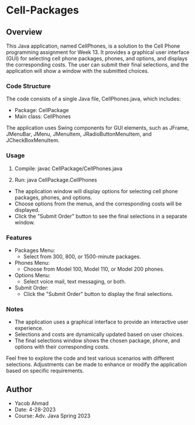 # Cell-Packages

## Overview

This Java application, named CellPhones, is a solution to the Cell Phone programming assignment for Week 13. It provides a graphical user interface (GUI) for selecting cell phone packages, phones, and options, and displays the corresponding costs. The user can submit their final selections, and the application will show a window with the submitted choices.

### Code Structure

The code consists of a single Java file, CellPhones.java, which includes:

* Package: CellPackage
* Main class: CellPhones

The application uses Swing components for GUI elements, such as JFrame, JMenuBar, JMenu, JMenuItem, JRadioButtonMenuItem, and JCheckBoxMenuItem.

### Usage

1. Compile:
    javac CellPackage/CellPhones.java

2. Run:
    java CellPackage.CellPhones

* The application window will display options for selecting cell phone packages, phones, and options.
* Choose options from the menus, and the corresponding costs will be displayed.
* Click the "Submit Order" button to see the final selections in a separate window.

### Features
* Packages Menu:
    * Select from 300, 800, or 1500-minute packages.
* Phones Menu:
    * Choose from Model 100, Model 110, or Model 200 phones.
* Options Menu:
    * Select voice mail, text messaging, or both.
* Submit Order:
    * Click the "Submit Order" button to display the final selections.

### Notes

* The application uses a graphical interface to provide an interactive user experience.
* Selections and costs are dynamically updated based on user choices.
* The final selections window shows the chosen package, phone, and options with their corresponding costs.

Feel free to explore the code and test various scenarios with different selections. Adjustments can be made to enhance or modify the application based on specific requirements.

## Author

* Yacob Ahmad
* Date: 4-28-2023
* Course: Adv. Java Spring 2023
